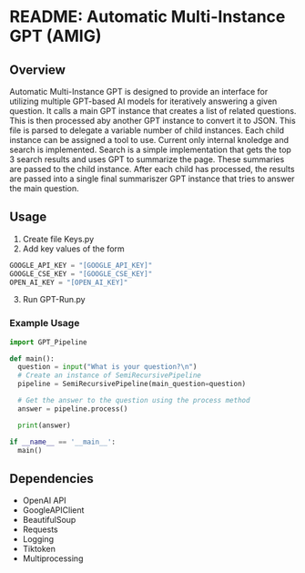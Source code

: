 # README: Automatic Multi-Instance GPT (AMIG)

## Overview

Automatic Multi-Instance GPT is designed to provide an interface for utilizing multiple GPT-based AI models for iteratively answering a given question. It calls a main GPT instance that creates a list of related questions. This is then processed aby another GPT instance to convert it to JSON. This file is parsed to delegate a variable number of child instances. Each child instance can be assigned a tool to use. Current only internal knoledge and search is implemented. Search is a simple implementation that gets the top 3 search results and uses GPT to summarize the page. These summaries are passed to the child instance. After each child has processed, the results are passed into a single final summariszer GPT instance that tries to answer the main question. 


## Usage

1. Create file Keys.py
2. Add key values of the form
```python
GOOGLE_API_KEY = "[GOOGLE_API_KEY]"
GOOGLE_CSE_KEY = "[GOOGLE_CSE_KEY]"
OPEN_AI_KEY = "[OPEN_AI_KEY]"
```
3. Run GPT-Run.py 

### Example Usage

```python
import GPT_Pipeline

def main():
  question = input("What is your question?\n")
  # Create an instance of SemiRecursivePipeline
  pipeline = SemiRecursivePipeline(main_question=question)

  # Get the answer to the question using the process method
  answer = pipeline.process()

  print(answer)

if __name__ == '__main__':
  main()

```

## Dependencies

- OpenAI API 
- GoogleAPIClient
- BeautifulSoup
- Requests
- Logging
- Tiktoken
- Multiprocessing

